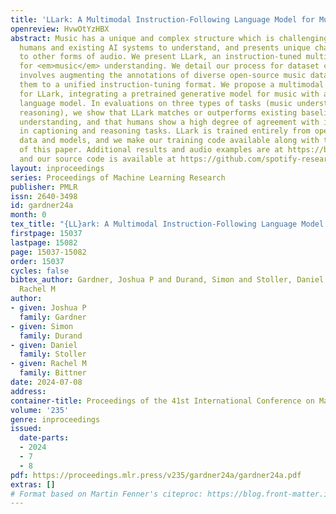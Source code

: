 ```yaml
---
title: 'LLark: A Multimodal Instruction-Following Language Model for Music'
openreview: HvwOtYzHBX
abstract: Music has a unique and complex structure which is challenging for both expert
  humans and existing AI systems to understand, and presents unique challenges relative
  to other forms of audio. We present LLark, an instruction-tuned multimodal model
  for <em>music</em> understanding. We detail our process for dataset creation, which
  involves augmenting the annotations of diverse open-source music datasets and converting
  them to a unified instruction-tuning format. We propose a multimodal architecture
  for LLark, integrating a pretrained generative model for music with a pretrained
  language model. In evaluations on three types of tasks (music understanding, captioning,
  reasoning), we show that LLark matches or outperforms existing baselines in music
  understanding, and that humans show a high degree of agreement with its responses
  in captioning and reasoning tasks. LLark is trained entirely from open-source music
  data and models, and we make our training code available along with the release
  of this paper. Additional results and audio examples are at https://bit.ly/llark,
  and our source code is available at https://github.com/spotify-research/llark.
layout: inproceedings
series: Proceedings of Machine Learning Research
publisher: PMLR
issn: 2640-3498
id: gardner24a
month: 0
tex_title: "{LL}ark: A Multimodal Instruction-Following Language Model for Music"
firstpage: 15037
lastpage: 15082
page: 15037-15082
order: 15037
cycles: false
bibtex_author: Gardner, Joshua P and Durand, Simon and Stoller, Daniel and Bittner,
  Rachel M
author:
- given: Joshua P
  family: Gardner
- given: Simon
  family: Durand
- given: Daniel
  family: Stoller
- given: Rachel M
  family: Bittner
date: 2024-07-08
address:
container-title: Proceedings of the 41st International Conference on Machine Learning
volume: '235'
genre: inproceedings
issued:
  date-parts:
  - 2024
  - 7
  - 8
pdf: https://proceedings.mlr.press/v235/gardner24a/gardner24a.pdf
extras: []
# Format based on Martin Fenner's citeproc: https://blog.front-matter.io/posts/citeproc-yaml-for-bibliographies/
---
```


